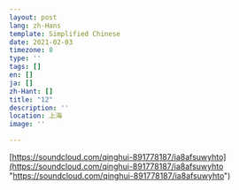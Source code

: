 ```yaml
---
layout: post
lang: zh-Hans
template: Simplified Chinese
date: 2021-02-03
timezone: 8
type: ''
tags: []
en: []
ja: []
zh-Hant: []
title: "12"
description: ''
location: 上海
image: ''

---
```

[https://soundcloud.com/qinghui-891778187/ia8afsuwyhto](https://soundcloud.com/qinghui-891778187/ia8afsuwyhto "https://soundcloud.com/qinghui-891778187/ia8afsuwyhto")